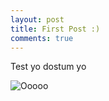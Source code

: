 ```yaml
---
layout: post
title: First Post :)
comments: true
---
```


Test yo dostum yo


![Ooooo](http://i.hurimg.com/i/hurriyet/90/620x350/5823911a0f254411508e0c6b.jpg)